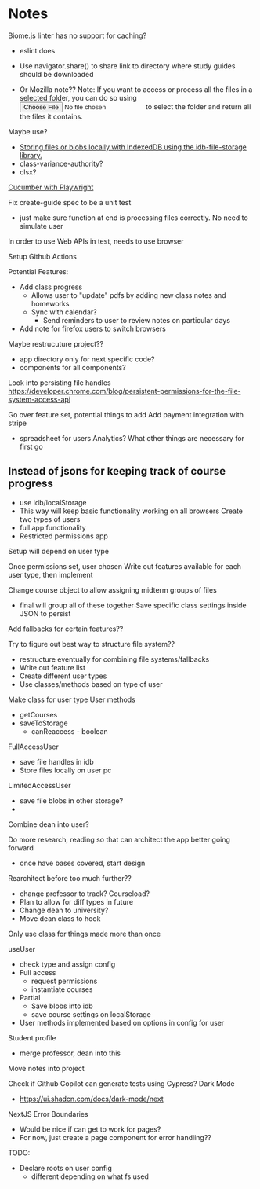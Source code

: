 # Notes

Biome.js linter has no support for caching?
  - eslint does

- Use navigator.share() to share link to directory where study guides should be downloaded
- Or Mozilla note?? Note: If you want to access or process all the files in a selected folder, you can do so using <input type="file" webkitdirectory="true"/> to select the folder and return all the files it contains.

Maybe use?
- [Storing files or blobs locally with IndexedDB using the idb-file-storage library.](https://developer.mozilla.org/en-US/docs/Mozilla/Add-ons/WebExtensions/Working_with_files#store_files_data_locally_using_the_indexeddb_file_storage_library)
- class-variance-authority?
- clsx?

[Cucumber with Playwright](https://www.genui.com/resources/getting-started-with-bdd-using-cucumber-io)

Fix create-guide spec to be a unit test
  - just make sure function at end is processing files correctly. No need to simulate user

In order to use Web APIs in test, needs to use browser

Setup Github Actions

Potential Features:
  - Add class progress
    - Allows user to "update" pdfs by adding new class notes and homeworks
    - Sync with calendar?
      - Send reminders to user to review notes on particular days
  - Add note for firefox users to switch browsers

Maybe restrucuture project??
  - app directory only for next specific code?
  - components for all components?

Look into persisting file handles
  <https://developer.chrome.com/blog/persistent-permissions-for-the-file-system-access-api>

Go over feature set, potential things to add
Add payment integration with stripe

- spreadsheet for users
Analytics?
What other things are necessary for first go

## Instead of jsons for keeping track of course progress

- use idb/localStorage
- This way will keep basic functionality working on all browsers
Create two types of users
- full app functionality
- Restricted permissions app

Setup will depend on user type

Once permissions set, user chosen
Write out features available for each user type, then implement

Change course object to allow assigning midterm groups of files

- final will group all of these together
Save specific class settings inside JSON to persist

Add fallbacks for certain features??

Try to figure out best way to structure file system??
- restructure eventually for combining file systems/fallbacks
- Write out feature list
- Create different user types
- Use classes/methods based on type of user

Make class for user type
User methods

- getCourses
- saveToStorage
  - canReaccess - boolean

FullAccessUser

- save file handles in idb
- Store files locally on user pc

LimitedAccessUser

- save file blobs in other storage?
-

Combine dean into user?

Do more research, reading so that can architect the app better going forward

- once have bases covered, start design

Rearchitect before too much further??

- change professor to track? Courseload?
- Plan to allow for diff types in future
- Change dean to university?
- Move dean class to hook

Only use class for things made more than once

useUser

- check type and assign config
- Full access
  - request permissions
  - instantiate courses
- Partial
  - Save blobs into idb
  - save course settings on localStorage
- User methods implemented based on options in config for user

Student profile

- merge professor, dean into this

Move notes into project

Check if Github Copilot can generate tests using Cypress?
Dark Mode
  - <https://ui.shadcn.com/docs/dark-mode/next>


NextJS Error Boundaries
- Would be nice if can get to work for pages?
- For now, just create a page component for error handling??

TODO:
- Declare roots on user config
  - different depending on what fs used